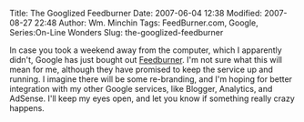 Title: The Googlized Feedburner
Date: 2007-06-04 12:38
Modified: 2007-08-27 22:48
Author: Wm. Minchin
Tags: FeedBurner.com, Google, Series:On-Line Wonders
Slug: the-googlized-feedburner

In case you took a weekend away from the computer, which I apparently didn't,
Google has just bought out
[Feedburner](http://minchinweb.blogspot.com/2007/04/feedburner-fun.html). I'm
not sure what this will mean for me, although they have promised to keep the
service up and running. I imagine there will be some re-branding, and I'm
hoping for better integration with my other Google services, like Blogger,
Analytics, and AdSense. I'll keep my eyes open, and let you know if something
really crazy happens.
